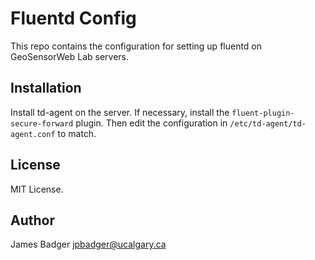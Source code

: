 # Fluentd Config

This repo contains the configuration for setting up fluentd on GeoSensorWeb Lab servers.

## Installation

Install td-agent on the server. If necessary, install the `fluent-plugin-secure-forward` plugin. Then edit the configuration in `/etc/td-agent/td-agent.conf` to match.

## License

MIT License.

## Author

James Badger <jpbadger@ucalgary.ca>
